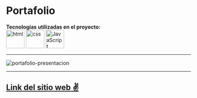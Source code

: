 # Portafolio

**Tecnologías utilizadas en el proyecto:**  
<img src="https://img.icons8.com/color/344/html-5--v1.png" alt="html" width="50"/>
<img src="https://img.icons8.com/color/344/css3.png" alt="css" width="50"/>
<img src="https://img.icons8.com/color/344/javascript--v1.png" alt="JavaScript" width="50"/>

---

![portafolio-presentacion](https://user-images.githubusercontent.com/110046283/202334878-7ce721f1-db39-4388-bc39-8f9d141015a3.png)

---

[**Link del sitio web** ✌](https://mariana-am-portafolio.netlify.app/)
---
